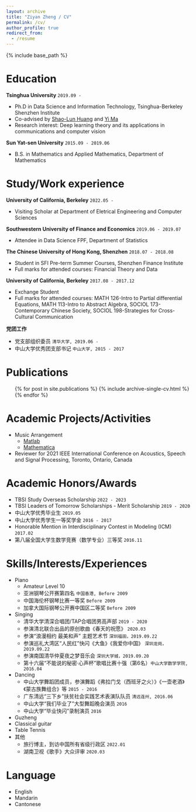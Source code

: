 ```yaml
---
layout: archive
title: "Ziyan Zheng / CV"
permalink: /cv/
author_profile: true
redirect_from:
  - /resume
---
```


{% include base_path %}


Education
======
**Tsinghua University** `2019.09 -`
* Ph.D in Data Science and Information Technology, Tsinghua-Berkeley Shenzhen Institute
* Co-advised by [Shao-Lun Huang](https://sites.google.com/view/slhuang/) and [Yi Ma](https://people.eecs.berkeley.edu/~yima/)
* Research interest: Deep learning theory and its applications in communications and computer vision

**Sun Yat-sen University** `2015.09 - 2019.06`
* B.S. in Mathematics and Applied Mathematics, Department of Mathematics


Study/Work experience
======
**University of California, Berkeley** `2022.05 -`
* Visiting Scholar at Department of Eletrical Engineering and Computer Sciences

**Southwestern University of Finance and Economics** `2019.06 - 2019.07`
* Attendee in Data Science FPF, Department of Statistics

**The Chinese University of Hong Kong, Shenzhen** `2018.07 - 2018.08`
* Student in SFI Pre-term Summer Courses, Shenzhen Finance Institute
* Full marks for attended courses: Financial Theory and Data

**University of California, Berkeley** `2017.08 - 2017.12`
* Exchange Student
* Full marks for attended courses: MATH 126-Intro to Partial differential Equations, MATH 113-Intro to Abstract Algebra, SOCIOL 173-Contemporary Chinese Society, SOCIOL 198-Strategies for Cross-Cultural Communication

**党团工作**
* 党支部组织委员 `清华大学, 2019.06 - `
* 中山大学优秀团支部书记 `中山大学, 2015 - 2017`

Publications
======
  <ul>{% for post in site.publications %}
    {% include archive-single-cv.html %}
  {% endfor %}</ul>
  
Academic Projects/Activities
======
* Music Arrangement
  * [Matlab](https://github.com/ziyanzheng/Music-Arrangement/blob/master/%E3%80%8A2018%E7%A5%9E%E6%9B%B2%E8%BF%B7%E4%BD%A0%E4%B8%B2%E7%83%A7%E3%80%8BMATLAB%E7%BC%96%E6%9B%B2.m)
  * [Mathematica](https://github.com/ziyanzheng/Music-Arrangement/blob/master/%E3%80%8A%E5%B1%B1%E9%AB%98%E6%B0%B4%E9%95%BF%E3%80%8BMathematica%E7%BC%96%E6%9B%B2.nb)
* Reviewer for 2021 IEEE International Conference on Acoustics, Speech and Signal Processing, Toronto, Ontario, Canada

Academic Honors/Awards
======
* TBSI Study Overseas Scholarship `2022 - 2023`
* TBSI Leaders of Tomorrow Scholarships - Merit Scholarship `2019 - 2020`
* 中山大学优秀毕业生 `2019.05`
* 中山大学优秀学生一等奖学金 `2016 - 2017`
* Honorable Mention in Interdisciplinary Contest in Modeling (ICM) `2017.02`
* 第八届全国大学生数学竞赛（数学专业）三等奖 `2016.11`
  
Skills/Interests/Experiences
======
* Piano
  * Amateur Level 10
  * 亚洲钢琴公开赛第四名 `中国香港, Before 2009`
  * 中国海伦杯钢琴比赛一等奖 `Before 2009`
  * 加拿大国际钢琴公开赛中国区二等奖 `Before 2009`
* Singing
  * 清华大学清深合唱团/TAP合唱团男高声部 `2019 - 2020`
  * 参演清北联合出品的原创歌曲《春天的祝愿》 `2020.03`
  * 参演“浪漫相约 最美和声” 主题艺术节 `深圳福田，2019.09.22`
  * 参演巡礼大湾区“人民红”快闪《大鱼》《我爱你中国》 `深圳龙岗，2019.09.22`
  * 参演南国清华仲夏夜之梦音乐会 `深圳大学城，2019.09.20`
  * 第十六届“不能说的秘密·心声杯”歌唱比赛十强（第6名）`中山大学数学学院, 2016.04`
* Dancing
  * 中山大学舞蹈团成员，参演舞蹈《弗拉门戈（西班牙之火）》《一壶老酒》《蒙古族舞组合》等 `2015 - 2016`
  * 广东清远“三下乡”扶贫社会实践艺术表演队队员 `清远连州, 2016.06`
  * 中山大学“我们毕业了”大型舞蹈晚会演员 `2016`
  * 中山大学“毕业快闪”录制演员 `2016`
* Guzheng
* Classical guitar
* Table Tennis
* 其他
  * 旅行博主，到访中国所有省级行政区 `2022.01`
  * 湖南卫视《歌手》大众评审 `2020.03`

Language
======
* English
* Mandarin
* Cantonese
